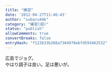 ```yaml
---
title: "練習"
date: '2012-04-27T11:46:43'
author: "subaru44k"
category: "練習(弱)"
status: "publish"
allowComments: true
convertBreaks: false
entryHash: "f122b33b288a7364978ebfd593462532"
---
```

広島でジョグ。<br>
やはり調子は良い。足は悪いが。

